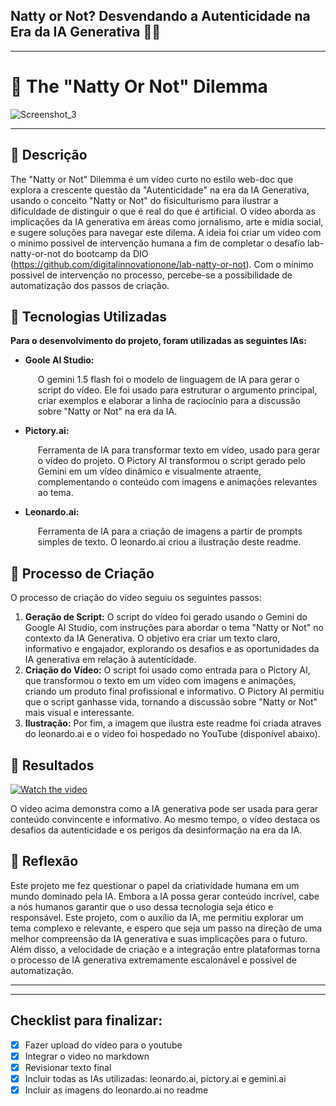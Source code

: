 ## Natty or Not? Desvendando a Autenticidade na Era da IA Generativa 🕵️‍♀️
---
# 🦾 The "Natty Or Not" Dilemma
![Screenshot_3](https://github.com/antonioii/lab-natty-or-not/assets/65146538/b65c960c-b717-4a9c-bdc7-56a0a446cb5f)
    
---
## 📒 Descrição
The "Natty or Not" Dilemma é um vídeo curto no estilo web-doc que explora a crescente questão da "Autenticidade" na era da IA Generativa, usando o conceito "Natty or Not" do fisiculturismo para ilustrar a dificuldade de distinguir o que é real do que é artificial. O vídeo aborda as implicações da IA generativa em áreas como jornalismo, arte e mídia social, e sugere soluções para navegar este dilema. A ideia foi criar um video com o mínimo possivel de intervenção humana a fim de completar o desafio lab-natty-or-not do bootcamp da DIO (https://github.com/digitalinnovationone/lab-natty-or-not). Com o mínimo possivel de intervenção no processo, percebe-se a possibilidade de automatização dos passos de criação.

## 🤖 Tecnologias Utilizadas

<p><strong>Para o desenvolvimento do projeto, foram utilizadas as seguintes IAs:</strong></p>

<ul>
    <li><strong>Goole AI Studio:</strong>
        <p style="margin-left: 20px;">O gemini 1.5 flash foi o modelo de linguagem de IA para gerar o script do vídeo.  Ele foi usado para estruturar o argumento principal, criar exemplos e elaborar a linha de raciocínio para a discussão sobre "Natty or Not" na era da IA.</p>
    </li>
    <li><strong>Pictory.ai:</strong>
        <p style="margin-left: 20px;">Ferramenta de IA para transformar texto em vídeo, usado para gerar o vídeo do projeto.  O Pictory AI  transformou o script gerado pelo Gemini em um vídeo dinâmico e visualmente atraente, complementando o conteúdo com imagens e animações relevantes ao tema.</p>
    </li>
    <li><strong>Leonardo.ai:</strong>
        <p style="margin-left: 20px;">Ferramenta de IA para a criação de imagens a partir de prompts simples de texto. O leonardo.ai criou a ilustração deste readme.</p>
    </li>
</ul>

## 🧐 Processo de Criação

O processo de criação do vídeo seguiu os seguintes passos:

1. **Geração de Script:** O script do vídeo foi gerado usando o Gemini do Google AI Studio, com instruções para abordar o tema "Natty or Not" no contexto da IA Generativa.  O objetivo era criar um texto claro, informativo e engajador, explorando os desafios e as oportunidades da IA generativa em relação à autenticidade.
2. **Criação do Vídeo:** O script foi usado como entrada para o Pictory AI, que transformou o texto em um vídeo com imagens e animações, criando um produto final profissional e informativo.  O Pictory AI permitiu que o script ganhasse vida, tornando a discussão sobre "Natty or Not" mais visual e interessante.
3. **Ilustração:** Por fim, a imagem que ilustra este readme foi criada atraves do leonardo.ai e o video foi hospedado no YouTube (disponível abaixo).

## 🚀 Resultados

[![Watch the video](https://img.youtube.com/vi/ZPiDcNl4GEA/maxresdefault.jpg)](https://youtu.be/ZPiDcNl4GEA)

O vídeo acima demonstra como a IA generativa pode ser usada para gerar conteúdo convincente e informativo. Ao mesmo tempo, o vídeo destaca os desafios da autenticidade e os perigos da desinformação na era da IA.

## 💭 Reflexão 

Este projeto me fez questionar o papel da criatividade humana em um mundo dominado pela IA. Embora a IA possa gerar conteúdo incrível, cabe a nós humanos garantir que o uso dessa tecnologia seja ético e responsável.  Este projeto, com o auxílio da IA, me permitiu explorar um tema complexo e relevante, e espero que seja um passo na direção de uma melhor compreensão da IA generativa e suas implicações para o futuro. Além disso, a velocidade de criação e a integração entre plataformas torna o processo de IA generativa extremamente escalonável e possivel de automatização.

---
---
## Checklist para finalizar:
- [x] Fazer upload do video para o youtube
- [x] Integrar o video no markdown
- [x] Revisionar texto final
- [x] Incluir todas as IAs utilizadas: leonardo.ai, pictory.ai e gemini.ai
- [x] Incluir as imagens do leonardo.ai no readme
